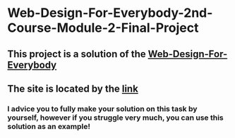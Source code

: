 # Web-Design-For-Everybody-2nd-Course-Module-2-Final-Project
## This project is a solution of the [Web-Design-For-Everybody](https://www.coursera.org/learn/introcss/home/module/2)
## The site is located by the [link](https://infectedduck.github.io/Web-Design-For-Everybody-2nd-Course-Module-2-Final-Project/)
### I advice you to fully make your solution on this task by yourself, however if you struggle very much, you can use this solution as an example!
